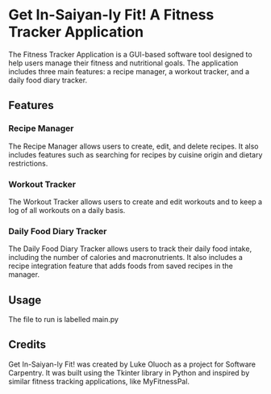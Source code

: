 # Get In-Saiyan-ly Fit! A Fitness Tracker Application

The Fitness Tracker Application is a GUI-based software tool designed to help users manage their fitness and nutritional goals. The application includes three main features: a recipe manager, a workout tracker, and a daily food diary tracker. 

## Features

### Recipe Manager
The Recipe Manager allows users to create, edit, and delete recipes. It also includes features such as searching for recipes by cuisine origin and dietary restrictions.

### Workout Tracker
The Workout Tracker allows users to create and edit workouts and to keep a log of all workouts on a daily basis.

### Daily Food Diary Tracker
The Daily Food Diary Tracker allows users to track their daily food intake, including the number of calories and macronutrients. It also includes a recipe integration feature that adds foods from saved recipes in the manager.



## Usage
The file to run is labelled main.py


## Credits
Get In-Saiyan-ly Fit! was created by Luke Oluoch as a project for Software Carpentry. It was built using the Tkinter library in Python and inspired by similar fitness tracking applications, like MyFitnessPal.
